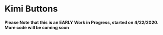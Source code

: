 # Kimi Buttons
#### Please Note that this is an EARLY Work in Progress, started on 4/22/2020. More code will be coming soon
